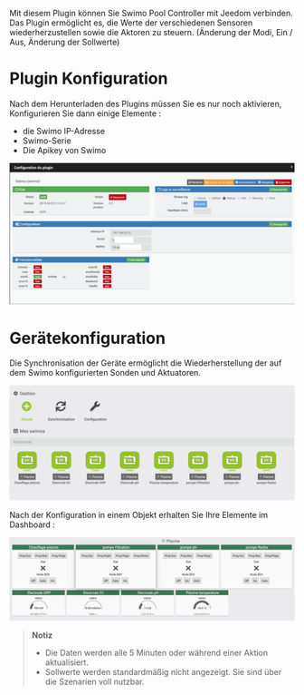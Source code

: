 Mit diesem Plugin können Sie Swimo Pool Controller mit Jeedom verbinden.
Das Plugin ermöglicht es, die Werte der verschiedenen Sensoren wiederherzustellen sowie die Aktoren zu steuern. (Änderung der Modi, Ein / Aus, Änderung der Sollwerte)

Plugin Konfiguration
=======================

Nach dem Herunterladen des Plugins müssen Sie es nur noch aktivieren,
Konfigurieren Sie dann einige Elemente :

- die Swimo IP-Adresse
- Swimo-Serie
- Die Apikey von Swimo

![swimo](../images/swimo1.png)

Gerätekonfiguration
=============================

Die Synchronisation der Geräte ermöglicht die Wiederherstellung der auf dem Swimo konfigurierten Sonden und Aktuatoren.

![swimo2](../images/swimo2.png)

Nach der Konfiguration in einem Objekt erhalten Sie Ihre Elemente im Dashboard :

![swimo3](../images/swimo3.png)

> **Notiz**
>
> - Die Daten werden alle 5 Minuten oder während einer Aktion aktualisiert.
> - Sollwerte werden standardmäßig nicht angezeigt.
> Sie sind über die Szenarien voll nutzbar.

